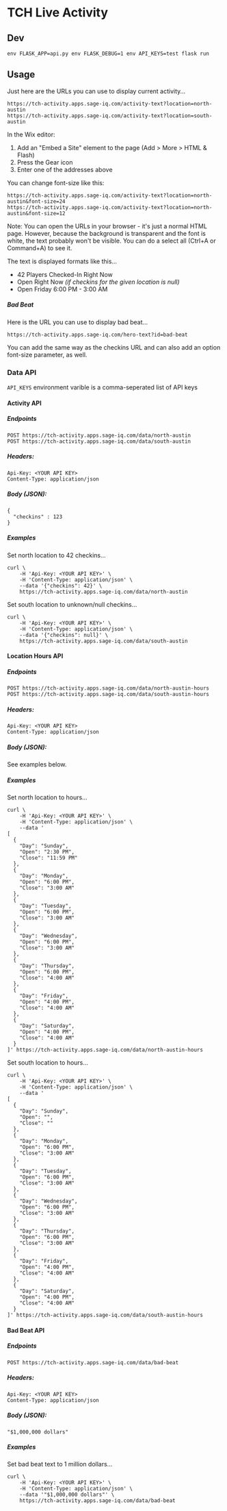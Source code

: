 # TCH Live Activity

## Dev

```
env FLASK_APP=api.py env FLASK_DEBUG=1 env API_KEYS=test flask run
```


## Usage

Just here are the URLs you can use to display current activity…

```
https://tch-activity.apps.sage-iq.com/activity-text?location=north-austin
https://tch-activity.apps.sage-iq.com/activity-text?location=south-austin
```

In the Wix editor:

1. Add an "Embed a Site" element to the page (Add > More > HTML & Flash)
2. Press the Gear icon
3. Enter one of the addresses above


You can change font-size like this:

```
https://tch-activity.apps.sage-iq.com/activity-text?location=north-austin&font-size=24
https://tch-activity.apps.sage-iq.com/activity-text?location=north-austin&font-size=12
```

Note: You can open the URLs in your browser - it's just a normal HTML page. However, because the background is transparent and the font is white, the text probably won't be visible. You can do a select all (Ctrl+A or Command+A) to see it.

The text is displayed formats like this…

- 42 Players Checked-In Right Now
- Open Right Now *(if checkins for the given location is null)*
- Open Friday 6:00 PM - 3:00 AM

##### Bad Beat

Here is the URL you can use to display bad beat…

```
https://tch-activity.apps.sage-iq.com/hero-text?id=bad-beat
```

You can add the same way as the checkins URL and can also add an option font-size parameter, as well.

### Data API

`API_KEYS` environment varible is a comma-seperated list of API keys

#### Activity API

##### Endpoints

```
POST https://tch-activity.apps.sage-iq.com/data/north-austin
POST https://tch-activity.apps.sage-iq.com/data/south-austin
```

##### Headers:

```
Api-Key: <YOUR API KEY>
Content-Type: application/json
```

##### Body (JSON):

```
{
  "checkins" : 123
}
```

##### Examples

Set north location to 42 checkins…

```
curl \
    -H 'Api-Key: <YOUR API KEY>' \
    -H 'Content-Type: application/json' \
    --data '{"checkins": 42}' \
    https://tch-activity.apps.sage-iq.com/data/north-austin
```

Set south location to unknown/null checkins…

```
curl \
    -H 'Api-Key: <YOUR API KEY>' \
    -H 'Content-Type: application/json' \
    --data '{"checkins": null}' \
    https://tch-activity.apps.sage-iq.com/data/south-austin
```



#### Location Hours API

##### Endpoints

```
POST https://tch-activity.apps.sage-iq.com/data/north-austin-hours
POST https://tch-activity.apps.sage-iq.com/data/south-austin-hours
```

##### Headers:

```
Api-Key: <YOUR API KEY>
Content-Type: application/json
```

##### Body (JSON):

See examples below.

##### Examples

Set north location to hours…

```
curl \
    -H 'Api-Key: <YOUR API KEY>' \
    -H 'Content-Type: application/json' \
    --data '
[
  {
    "Day": "Sunday",
    "Open": "2:30 PM",
    "Close": "11:59 PM"
  },
  {
    "Day": "Monday",
    "Open": "6:00 PM",
    "Close": "3:00 AM"
  },
  {
    "Day": "Tuesday",
    "Open": "6:00 PM",
    "Close": "3:00 AM"
  },
  {
    "Day": "Wednesday",
    "Open": "6:00 PM",
    "Close": "3:00 AM"
  },
  {
    "Day": "Thursday",
    "Open": "6:00 PM",
    "Close": "4:00 AM"
  },
  {
    "Day": "Friday",
    "Open": "4:00 PM",
    "Close": "4:00 AM"
  },
  {
    "Day": "Saturday",
    "Open": "4:00 PM",
    "Close": "4:00 AM"
  }
]' https://tch-activity.apps.sage-iq.com/data/north-austin-hours
```

Set south location to hours…

```
curl \
    -H 'Api-Key: <YOUR API KEY>' \
    -H 'Content-Type: application/json' \
    --data '
[
  {
    "Day": "Sunday",
    "Open": "",
    "Close": ""
  },
  {
    "Day": "Monday",
    "Open": "6:00 PM",
    "Close": "3:00 AM"
  },
  {
    "Day": "Tuesday",
    "Open": "6:00 PM",
    "Close": "3:00 AM"
  },
  {
    "Day": "Wednesday",
    "Open": "6:00 PM",
    "Close": "3:00 AM"
  },
  {
    "Day": "Thursday",
    "Open": "6:00 PM",
    "Close": "3:00 AM"
  },
  {
    "Day": "Friday",
    "Open": "4:00 PM",
    "Close": "4:00 AM"
  },
  {
    "Day": "Saturday",
    "Open": "4:00 PM",
    "Close": "4:00 AM"
  }
]' https://tch-activity.apps.sage-iq.com/data/south-austin-hours
```


#### Bad Beat API

##### Endpoints

```
POST https://tch-activity.apps.sage-iq.com/data/bad-beat
```

##### Headers:

```
Api-Key: <YOUR API KEY>
Content-Type: application/json
```

##### Body (JSON):

```
"$1,000,000 dollars"
```

##### Examples

Set bad beat text to 1 million dollars…

```
curl \
    -H 'Api-Key: <YOUR API KEY>' \
    -H 'Content-Type: application/json' \
    --data '"$1,000,000 dollars"' \
    https://tch-activity.apps.sage-iq.com/data/bad-beat
```